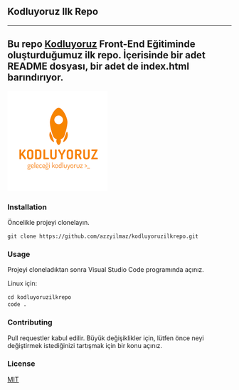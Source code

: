 ## Kodluyoruz Ilk Repo
---
 Bu repo [Kodluyoruz](www.kodluyoruz.org) Front-End Eğitiminde oluşturduğumuz ilk repo. İçerisinde bir adet README dosyası, bir adet de index.html barındırıyor.
 ---
 ![Görsel](kodluyoruz.png)
### Installation
Öncelikle projeyi clonelayın.
```
git clone https://github.com/azzyilmaz/kodluyoruzilkrepo.git
```
### Usage
Projeyi cloneladıktan sonra Visual Studio Code programında açınız.

Linux için:
```
cd kodluyoruzilkrepo
code .
```
### Contributing
Pull requestler kabul edilir. Büyük değişiklikler için, lütfen önce neyi değiştirmek istediğinizi tartışmak için bir konu açınız.
### License
[MIT](https://choosealicense.com/licenses/mit/)